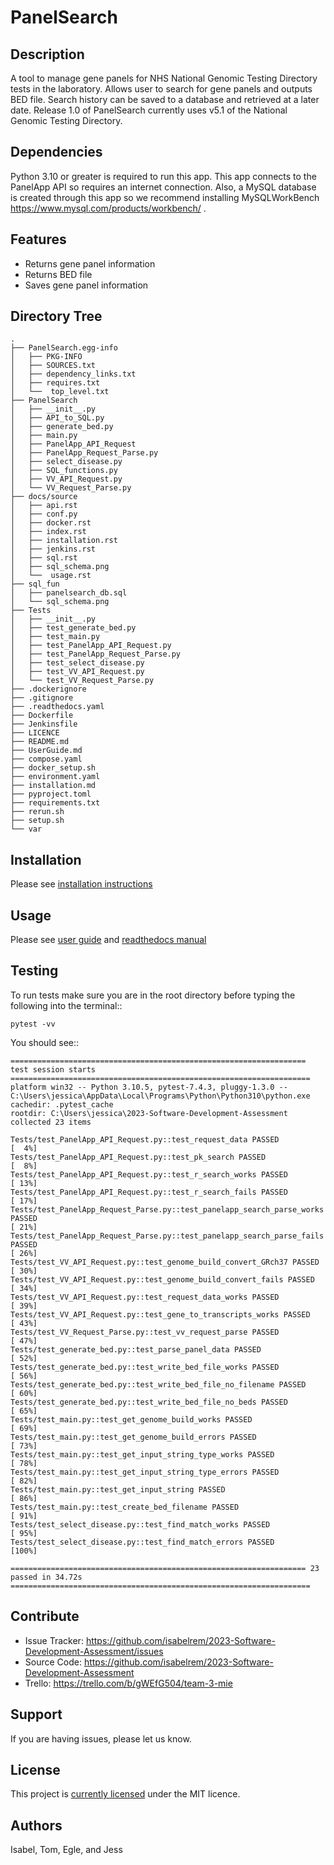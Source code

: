 PanelSearch
===========

Description
-----------

A tool to manage gene panels for NHS National Genomic Testing Directory tests in the laboratory.
Allows user to search for gene panels and outputs BED file.
Search history can be saved to a database and retrieved at a later date.
Release 1.0 of PanelSearch currently uses v5.1 of the National Genomic Testing Directory.

Dependencies
------------

Python 3.10 or greater is required to run this app. This app connects to the PanelApp API so requires an internet connection. Also, a MySQL database is created through this app so we recommend installing MySQLWorkBench https://www.mysql.com/products/workbench/ .

Features
--------

- Returns gene panel information
- Returns BED file
- Saves gene panel information

Directory Tree
-------------
    .
    ├── PanelSearch.egg-info
    │   ├── PKG-INFO
    │   ├── SOURCES.txt
    │   ├── dependency_links.txt
    │   ├── requires.txt
    │   └──  top_level.txt
    ├── PanelSearch
    │   ├── __init__.py
    │   ├── API_to_SQL.py
    │   ├── generate_bed.py
    │   ├── main.py
    │   ├── PanelApp_API_Request
    │   ├── PanelApp_Request_Parse.py
    │   ├── select_disease.py
    │   ├── SQL_functions.py
    │   ├── VV_API_Request.py
    │   └── VV_Request_Parse.py
    ├── docs/source
    │   ├── api.rst
    │   ├── conf.py
    │   ├── docker.rst
    │   ├── index.rst
    │   ├── installation.rst
    │   ├── jenkins.rst
    │   ├── sql.rst
    │   ├── sql_schema.png
    │   └──  usage.rst
    ├── sql_fun
    │   ├── panelsearch_db.sql
    │   └── sql_schema.png
    ├── Tests
    │   ├── __init__.py
    │   ├── test_generate_bed.py
    │   ├── test_main.py
    │   ├── test_PanelApp_API_Request.py
    │   ├── test_PanelApp_Request_Parse.py
    │   ├── test_select_disease.py
    │   ├── test_VV_API_Request.py
    │   └── test_VV_Request_Parse.py
    ├── .dockerignore
    ├── .gitignore
    ├── .readthedocs.yaml
    ├── Dockerfile
    ├── Jenkinsfile
    ├── LICENCE
    ├── README.md
    ├── UserGuide.md
    ├── compose.yaml
    ├── docker_setup.sh
    ├── environment.yaml
    ├── installation.md
    ├── pyproject.toml
    ├── requirements.txt
    ├── rerun.sh
    ├── setup.sh
    └── var


Installation
------------

Please see [installation instructions](https://github.com/isabelrem/2023-Software-Development-Assessment/tree/dev/installation.md)

Usage
-----

Please see [user guide](https://github.com/isabelrem/2023-Software-Development-Assessment/tree/dev/UserGuide.md) 
and [readthedocs manual](https://manchester.readthedocs.io/en/dev/)

Testing
-------
To run tests make sure you are in the root directory before typing the following into the terminal::

    pytest -vv

You should see::

    ================================================================== test session starts ===================================================================
    platform win32 -- Python 3.10.5, pytest-7.4.3, pluggy-1.3.0 -- C:\Users\jessica\AppData\Local\Programs\Python\Python310\python.exe
    cachedir: .pytest_cache
    rootdir: C:\Users\jessica\2023-Software-Development-Assessment
    collected 23 items

    Tests/test_PanelApp_API_Request.py::test_request_data PASSED                                                                                        [  4%]
    Tests/test_PanelApp_API_Request.py::test_pk_search PASSED                                                                                           [  8%]
    Tests/test_PanelApp_API_Request.py::test_r_search_works PASSED                                                                                      [ 13%]
    Tests/test_PanelApp_API_Request.py::test_r_search_fails PASSED                                                                                      [ 17%]
    Tests/test_PanelApp_Request_Parse.py::test_panelapp_search_parse_works PASSED                                                                       [ 21%]
    Tests/test_PanelApp_Request_Parse.py::test_panelapp_search_parse_fails PASSED                                                                       [ 26%]
    Tests/test_VV_API_Request.py::test_genome_build_convert_GRch37 PASSED                                                                               [ 30%] 
    Tests/test_VV_API_Request.py::test_genome_build_convert_fails PASSED                                                                                [ 34%] 
    Tests/test_VV_API_Request.py::test_request_data_works PASSED                                                                                        [ 39%]
    Tests/test_VV_API_Request.py::test_gene_to_transcripts_works PASSED                                                                                 [ 43%]
    Tests/test_VV_Request_Parse.py::test_vv_request_parse PASSED                                                                                        [ 47%]
    Tests/test_generate_bed.py::test_parse_panel_data PASSED                                                                                            [ 52%]
    Tests/test_generate_bed.py::test_write_bed_file_works PASSED                                                                                        [ 56%]
    Tests/test_generate_bed.py::test_write_bed_file_no_filename PASSED                                                                                  [ 60%]
    Tests/test_generate_bed.py::test_write_bed_file_no_beds PASSED                                                                                      [ 65%] 
    Tests/test_main.py::test_get_genome_build_works PASSED                                                                                              [ 69%] 
    Tests/test_main.py::test_get_genome_build_errors PASSED                                                                                             [ 73%] 
    Tests/test_main.py::test_get_input_string_type_works PASSED                                                                                         [ 78%] 
    Tests/test_main.py::test_get_input_string_type_errors PASSED                                                                                        [ 82%] 
    Tests/test_main.py::test_get_input_string PASSED                                                                                                    [ 86%] 
    Tests/test_main.py::test_create_bed_filename PASSED                                                                                                 [ 91%] 
    Tests/test_select_disease.py::test_find_match_works PASSED                                                                                          [ 95%]
    Tests/test_select_disease.py::test_find_match_errors PASSED                                                                                         [100%]

    ================================================================== 23 passed in 34.72s ===================================================================
    
Contribute
----------

- Issue Tracker: https://github.com/isabelrem/2023-Software-Development-Assessment/issues
- Source Code: https://github.com/isabelrem/2023-Software-Development-Assessment
- Trello: https://trello.com/b/gWEfG504/team-3-mie

Support
-------

If you are having issues, please let us know.

License
-------

This project is [currently licensed](https://github.com/isabelrem/2023-Software-Development-Assessment/tree/dev/LICENCE) under the MIT licence.

Authors
-------
Isabel, Tom, Egle, and Jess
